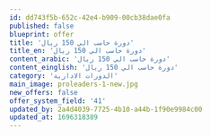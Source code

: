 ```yaml
---
id: dd743f5b-652c-42e4-b909-00cb38dae0fa
published: false
blueprint: offer
title: 'دورة حاسب الي 150 ريال'
title_en: 'دورة حاسب الي 150 ريال'
content_arabic: 'دورة حاسب الي 150 ريال'
content_einglish: 'دورة حاسب الي 150 ريال'
category: 'الدورات الادارية'
main_image: proleaders-1-new.jpg
new_offers: false
offer_system_field: '41'
updated_by: 2a4d4039-7725-4b10-a44b-1f90e9984c00
updated_at: 1696318389
---
```

